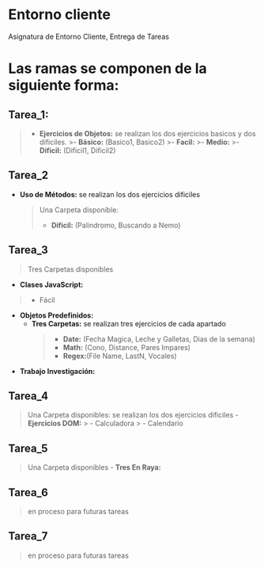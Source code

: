 


# Entorno cliente
Asignatura de Entorno Cliente, Entrega de Tareas

# Las ramas se componen de la siguiente forma:


## Tarea_1:
>- **Ejercicios de Objetos:** se realizan los dos ejercicios basicos y dos dificiles.
	 >- **Básico:** (Basico1, Basico2)
	 >- **Facil:**
	 >-  **Medio:**
	 >-  **Dificil:** (Dificil1, Dificil2)

## Tarea_2
 - **Uso de Métodos:** se realizan los dos ejercicios dificiles
	 >Una Carpeta disponible:
	 >- **Dificil:** (Palindromo, Buscando a Nemo)

## Tarea_3
>Tres Carpetas disponibles
- **Clases JavaScript:**
>- Fácil
- **Objetos Predefinidos:** 
	- **Tres Carpetas:** se realizan tres ejercicios de cada apartado
		 >- **Date:** (Fecha Magica, Leche y Galletas, Dias de la semana)
		 >- **Math:** (Cono, Distance, Pares Impares)
		 >- **Regex:**(File Name, LastN,  Vocales)
 - **Trabajo Investigación:**


## Tarea_4
> Una Carpeta disponibles: se realizan los dos ejercicios dificiles
	 - **Ejercicios DOM:** 
	 > - Calculadora
	 > - Calendario

## Tarea_5
> Una Carpeta disponibles
	 - **Tres En Raya:** 

## Tarea_6
>en proceso para futuras tareas
## Tarea_7
>en proceso para futuras tareas

